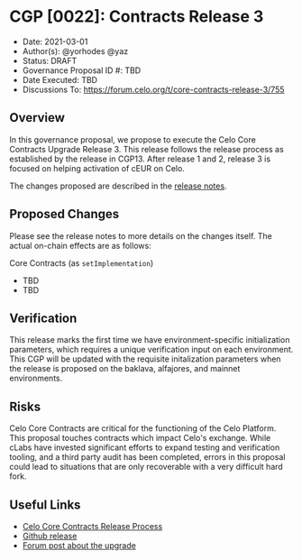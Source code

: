 # CGP [0022]: Contracts Release 3

- Date: 2021-03-01
- Author(s): @yorhodes @yaz
- Status: DRAFT
- Governance Proposal ID #: TBD
- Date Executed: TBD
- Discussions To: https://forum.celo.org/t/core-contracts-release-3/755 

## Overview

In this governance proposal, we propose to execute the Celo Core Contracts Upgrade Release 3. This release follows the release process as established by the release in CGP13. After release 1 and 2, release 3 is focused on helping activation of cEUR on Celo.

The changes proposed are described in the [release notes](https://github.com/celo-org/celo-monorepo/releases/tag/celo-core-contracts-v3.rc0). 

## Proposed Changes

Please see the release notes to more details on the changes itself. The actual on-chain effects are as follows:

Core Contracts (as `setImplementation`)
* TBD
* TBD

## Verification

This release marks the first time we have environment-specific initialization parameters, which requires a unique verification input on each environment. This CGP will be updated with the requisite initalization parameters when the release is proposed on the baklava, alfajores, and mainnet environments.

## Risks

Celo Core Contracts are critical for the functioning of the Celo Platform. This proposal touches contracts which impact Celo's exchange. While cLabs have invested significant efforts to expand testing and verification tooling, and a third party audit has been completed, errors in this proposal could lead to situations that are only recoverable with a very difficult hard fork.

## Useful Links

* [Celo Core Contracts Release Process](https://docs.celo.org/community/release-process/smart-contracts)
* [Github release](https://github.com/celo-org/celo-monorepo/releases/tag/celo-contracts-v3.rc0)
* [Forum post about the upgrade](https://forum.celo.org/t/contracts-release-2/719)

